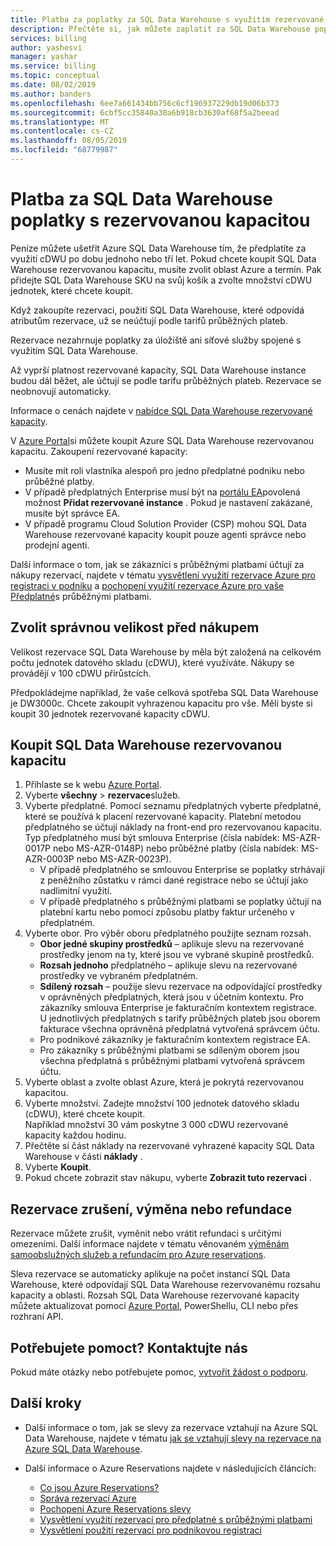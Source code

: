 ```yaml
---
title: Platba za poplatky za SQL Data Warehouse s využitím rezervované kapacity Azure
description: Přečtěte si, jak můžete zaplatit za SQL Data Warehouse poplatky s rezervovanou kapacitou, abyste ušetřili peníze.
services: billing
author: yashesvi
manager: yashar
ms.service: billing
ms.topic: conceptual
ms.date: 08/02/2019
ms.author: banders
ms.openlocfilehash: 6ee7a661434bb756c6cf196937229db19d06b373
ms.sourcegitcommit: 6cbf5cc35840a30a6b918cb3630af68f5a2beead
ms.translationtype: MT
ms.contentlocale: cs-CZ
ms.lasthandoff: 08/05/2019
ms.locfileid: "68779987"
---
```

# <a name="prepay-for-sql-data-warehouse-charges-with-reserved-capacity"></a>Platba za SQL Data Warehouse poplatky s rezervovanou kapacitou

Peníze můžete ušetřit Azure SQL Data Warehouse tím, že předplatíte za využití cDWU po dobu jednoho nebo tří let. Pokud chcete koupit SQL Data Warehouse rezervovanou kapacitu, musíte zvolit oblast Azure a termín. Pak přidejte SQL Data Warehouse SKU na svůj košík a zvolte množství cDWU jednotek, které chcete koupit.

Když zakoupíte rezervaci, použití SQL Data Warehouse, které odpovídá atributům rezervace, už se neúčtují podle tarifů průběžných plateb.

Rezervace nezahrnuje poplatky za úložiště ani síťové služby spojené s využitím SQL Data Warehouse.

Až vyprší platnost rezervované kapacity, SQL Data Warehouse instance budou dál běžet, ale účtují se podle tarifu průběžných plateb. Rezervace se neobnovují automaticky.

Informace o cenách najdete v [nabídce SQL Data Warehouse rezervované kapacity](https://azure.microsoft.com/pricing/details/sql-data-warehouse/gen2/).

V [Azure Portal](https://portal.azure.com/#blade/Microsoft_Azure_Reservations/ReservationsBrowseBlade)si můžete koupit Azure SQL Data Warehouse rezervovanou kapacitu. Zakoupení rezervované kapacity:

- Musíte mít roli vlastníka alespoň pro jedno předplatné podniku nebo průběžné platby.
- V případě předplatných Enterprise musí být na [portálu EA](https://ea.azure.com/)povolená možnost **Přidat rezervované instance** . Pokud je nastavení zakázané, musíte být správce EA.
- V případě programu Cloud Solution Provider (CSP) mohou SQL Data Warehouse rezervované kapacity koupit pouze agenti správce nebo prodejní agenti.

Další informace o tom, jak se zákazníci s průběžnými platbami účtují za nákupy rezervací, najdete v tématu [vysvětlení využití rezervace Azure pro registraci v podniku](billing-understand-reserved-instance-usage-ea.md) a [pochopení využití rezervace Azure pro vaše Předplatné](billing-understand-reserved-instance-usage.md)s průběžnými platbami.

## <a name="choose-the-right-size-before-purchase"></a>Zvolit správnou velikost před nákupem

Velikost rezervace SQL Data Warehouse by měla být založená na celkovém počtu jednotek datového skladu (cDWU), které využíváte. Nákupy se provádějí v 100 cDWU přírůstcích.

Předpokládejme například, že vaše celková spotřeba SQL Data Warehouse je DW3000c. Chcete zakoupit vyhrazenou kapacitu pro vše. Měli byste si koupit 30 jednotek rezervované kapacity cDWU.

## <a name="buy-sql-data-warehouse-reserved-capacity"></a>Koupit SQL Data Warehouse rezervovanou kapacitu

1. Přihlaste se k webu [Azure Portal](https://portal.azure.com/).
2. Vyberte **všechny** > **rezervace**služeb.
3. Vyberte předplatné. Pomocí seznamu předplatných vyberte předplatné, které se používá k placení rezervované kapacity. Platební metodou předplatného se účtují náklady na front-end pro rezervovanou kapacitu. Typ předplatného musí být smlouva Enterprise (čísla nabídek: MS-AZR-0017P nebo MS-AZR-0148P) nebo průběžné platby (čísla nabídek: MS-AZR-0003P nebo MS-AZR-0023P).
   - V případě předplatného se smlouvou Enterprise se poplatky strhávají z peněžního zůstatku v rámci dané registrace nebo se účtují jako nadlimitní využití.
   - V případě předplatného s průběžnými platbami se poplatky účtují na platební kartu nebo pomocí způsobu platby faktur určeného v předplatném.
4. Vyberte obor. Pro výběr oboru předplatného použijte seznam rozsah.
   - **Obor jedné skupiny prostředků** – aplikuje slevu na rezervované prostředky jenom na ty, které jsou ve vybrané skupině prostředků.
   - **Rozsah jednoho** předplatného – aplikuje slevu na rezervované prostředky ve vybraném předplatném.
   - **Sdílený rozsah** – použije slevu rezervace na odpovídající prostředky v oprávněných předplatných, která jsou v účetním kontextu. Pro zákazníky smlouva Enterprise je fakturačním kontextem registrace. U jednotlivých předplatných s tarify průběžných plateb jsou oborem fakturace všechna oprávněná předplatná vytvořená správcem účtu.
   - Pro podnikové zákazníky je fakturačním kontextem registrace EA.
   - Pro zákazníky s průběžnými platbami se sdíleným oborem jsou všechna předplatná s průběžnými platbami vytvořená správcem účtu.
5. Vyberte oblast a zvolte oblast Azure, která je pokrytá rezervovanou kapacitou.
6. Vyberte množství. Zadejte množství 100 jednotek datového skladu (cDWU), které chcete koupit.    
   Například množství 30 vám poskytne 3 000 cDWU rezervované kapacity každou hodinu.
7. Přečtěte si část náklady na rezervované vyhrazené kapacity SQL Data Warehouse v části **náklady** .
8. Vyberte **Koupit**.
9. Pokud chcete zobrazit stav nákupu, vyberte **Zobrazit tuto rezervaci** .

## <a name="cancel-exchange-or-refund-reservations"></a>Rezervace zrušení, výměna nebo refundace

Rezervace můžete zrušit, vyměnit nebo vrátit refundaci s určitými omezeními. Další informace najdete v tématu věnovaném [výměnám samoobslužných služeb a refundacím pro Azure reservations](billing-azure-reservations-self-service-exchange-and-refund.md).

Sleva rezervace se automaticky aplikuje na počet instancí SQL Data Warehouse, které odpovídají SQL Data Warehouse rezervovanému rozsahu kapacity a oblasti. Rozsah SQL Data Warehouse rezervované kapacity můžete aktualizovat pomocí [Azure Portal](https://portal.azure.com/), PowerShellu, CLI nebo přes rozhraní API.

## <a name="need-help-contact-us"></a>Potřebujete pomoct? Kontaktujte nás

Pokud máte otázky nebo potřebujete pomoc, [vytvořit žádost o podporu](https://portal.azure.com/).

## <a name="next-steps"></a>Další kroky

- Další informace o tom, jak se slevy za rezervace vztahují na Azure SQL Data Warehouse, najdete v tématu [jak se vztahují slevy na rezervace na Azure SQL Data Warehouse](billing-prepay-sql-data-warehouse-charges-with-reserved-capacity.md).

- Další informace o Azure Reservations najdete v následujících článcích:
  - [Co jsou Azure Reservations?](billing-save-compute-costs-reservations.md)
  - [Správa rezervací Azure](billing-manage-reserved-vm-instance.md)
  - [Pochopení Azure Reservations slevy](billing-understand-reservation-charges.md)
  - [Vysvětlení využití rezervací pro předplatné s průběžnými platbami](billing-understand-reserved-instance-usage.md)
  - [Vysvětlení použití rezervací pro podnikovou registraci](billing-understand-reserved-instance-usage-ea.md)
